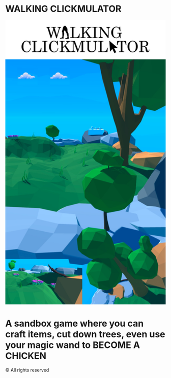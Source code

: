 # WALKING CLICKMULATOR

<img src="./img.jpeg" alt="Logo">


# A sandbox game where you can craft items, cut down trees, even use your magic wand to BECOME A CHICKEN



© All rights reserved
